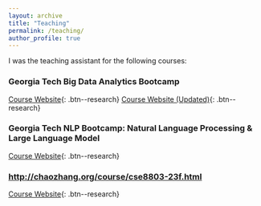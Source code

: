 ```yaml
---
layout: archive
title: "Teaching"
permalink: /teaching/
author_profile: true
---
```


I was the teaching assistant for the following courses:

### Georgia Tech Big Data Analytics Bootcamp  
[<i class="fas fa-fw fa-link" aria-hidden="true"></i>Course Website](http://chaozhang.org/bigdata-bootcamp/){: .btn--research}
[<i class="fas fa-fw fa-link" aria-hidden="true"></i>Course Website (Updated)](https://yinghao-li.github.io/bigdata-bootcamp/){: .btn--research}

### Georgia Tech NLP Bootcamp: Natural Language Processing & Large Language Model  
[<i class="fas fa-fw fa-link" aria-hidden="true"></i>Course Website](http://chaozhang.org/course/nlp-bootcamp.html){: .btn--research}

### http://chaozhang.org/course/cse8803-23f.html  
[<i class="fas fa-fw fa-link" aria-hidden="true"></i>Course Website](http://chaozhang.org/course/cse8803-23f.html){: .btn--research}
